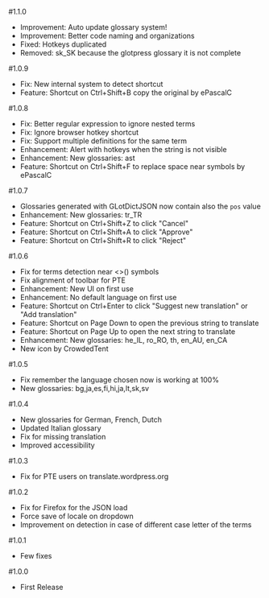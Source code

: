 #1.1.0
* Improvement: Auto update glossary system!
* Improvement: Better code naming and organizations
* Fixed: Hotkeys duplicated
* Removed: sk_SK because the glotpress glossary it is not complete

#1.0.9
* Fix: New internal system to detect shortcut
* Feature: Shortcut on Ctrl+Shift+B copy the original by ePascalC

#1.0.8
* Fix: Better regular expression to ignore nested terms
* Fix: Ignore browser hotkey shortcut
* Fix: Support multiple definitions for the same term
* Enhancement: Alert with hotkeys when the string is not visible
* Enhancement: New glossaries: ast
* Feature: Shortcut on Ctrl+Shift+F to replace space near symbols by ePascalC

#1.0.7
* Glossaries generated with GLotDictJSON now contain also the `pos` value
* Enhancement: New glossaries: tr_TR
* Feature: Shortcut on Ctrl+Shift+Z to click "Cancel"
* Feature: Shortcut on Ctrl+Shift+A to click "Approve"
* Feature: Shortcut on Ctrl+Shift+R to click "Reject"

#1.0.6
* Fix for terms detection near <>() symbols
* Fix alignment of toolbar for PTE
* Enhancement: New UI on first use
* Enhancement: No default language on first use
* Feature: Shortcut on Ctrl+Enter to click "Suggest new translation" or "Add translation"
* Feature: Shortcut on Page Down to open the previous string to translate
* Feature: Shortcut on Page Up to open the next string to translate
* Enhancement: New glossaries: he_IL, ro_RO, th, en_AU, en_CA
* New icon by CrowdedTent

#1.0.5
* Fix remember the language chosen now is working at 100%
* New glossaries: bg,ja,es,fi,hi,ja,lt,sk,sv

#1.0.4
* New glossaries for German, French, Dutch
* Updated Italian glossary
* Fix for missing translation
* Improved accessibility

#1.0.3
* Fix for PTE users on translate.wordpress.org

#1.0.2
* Fix for Firefox for the JSON load
* Force save of locale on dropdown
* Improvement on detection in case of different case letter of the terms

#1.0.1
* Few fixes

#1.0.0
* First Release